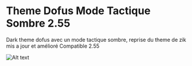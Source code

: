 # Theme Dofus Mode Tactique Sombre 2.55

Dark theme dofus avec un mode tactique sombre, reprise du theme de zik mis a jour et amélioré
Compatible 2.55

![Alt text](Preview.png?raw=true "Mode tactique sombre")

